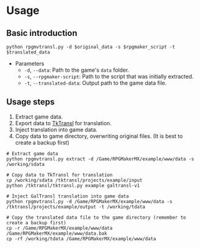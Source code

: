 # Usage
## Basic introduction
```shell
python rpgmvtransl.py -d $original_data -s $rpgmaker_script -t $translated_data
```
- Parameters
  - `-d`, `--data`: Path to the game's `data` folder.
  - `-s`, `--rpgmaker-script`: Path to the script that was initially extracted.
  - `-t`, `--translated-data`: Output path to the game data file.

## Usage steps
1. Extract game data.
2. Export data to [TkTransl][TkTranslRepo] for translation.
3. Inject translation into game data.
4. Copy data to game directory, overwriting original files. (It is best to create a backup first)

```shell
# Extract game data
python rpgmvtransl.py extract -d /Game/RPGMakerMX/example/www/data -s /working/sdata

# Copy data to TkTransl for translation
cp /working/sdata /tktransl/projects/example/input
python /tktransl/tktransl.py example galtransl-v1

# Inject GalTransl translation into game data
python rpgmvtransl.py -d /Game/RPGMakerMX/example/www/data -s /tktransl/projects/example/output -t /working/tdata

# Copy the translated data file to the game directory (remember to create a backup first)
cp -r /Game/RPGMakerMX/example/www/data /Game/RPGMakerMX/example/www/data.bak
cp -rf /working/tdata /Game/RPGMakerMX/example/www/data
```

[TkTranslRepo]: https://github.com/thiliapr/TkTransl